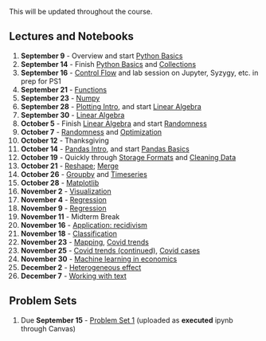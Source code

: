 This will be updated throughout the course.

## Lectures and Notebooks
1. **September 9** -  Overview and start [Python Basics](https://datascience.quantecon.org/python_fundamentals/basics.html)
2. **September 14** - Finish [Python Basics](https://datascience.quantecon.org/python_fundamentals/basics.html) and [Collections](https://datascience.quantecon.org/python_fundamentals/collections.html)
3. **September 16** - [Control Flow](https://datascience.quantecon.org/python_fundamentals/control_flow.html) and lab session on Jupyter, Syzygy, etc.  in prep for PS1
4. **September 21** - [Functions](https://datascience.quantecon.org/python_fundamentals/functions.html)
5. **September 23** - [Numpy](https://datascience.quantecon.org/scientific/numpy_arrays.html)
6. **September 28** - [Plotting Intro](https://datascience.quantecon.org/scientific/plotting.html), and start [Linear Algebra](https://datascience.quantecon.org/scientific/applied_linalg.html)
7. **September 30** - [Linear Algebra](https://datascience.quantecon.org/scientific/applied_linalg.html)
8. **October 5** - Finish [Linear Algebra](https://datascience.quantecon.org/scientific/applied_linalg.html) and start [Randomness](https://datascience.quantecon.org/scientific/randomness.html)
9. **October 7** - [Randomness](https://datascience.quantecon.org/scientific/randomness.html) and [Optimization](https://datascience.quantecon.org/scientific/optimization.html)
10. **October 12** - Thanksgiving
11. **October 14** - [Pandas Intro](https://datascience.quantecon.org/pandas/intro.html), and start [Pandas Basics](https://datascience.quantecon.org/pandas/basics.html)
12. **October 19** - Quickly through [Storage Formats](https://datascience.quantecon.org/pandas/storage_formats.html) and  [Cleaning Data](https://datascience.quantecon.org/pandas/data_clean.html)
13. **October 21** - [Reshape](https://datascience.quantecon.org/pandas/reshape.html); [Merge](https://datascience.quantecon.org/pandas/merge.html)
14. **October 26** - [Groupby](https://datascience.quantecon.org/pandas/groupby.html) and [Timeseries](https://datascience.quantecon.org/pandas/timeseries.html)
15. **October 28** - [Matplotlib](https://datascience.quantecon.org/pandas/matplotlib.html)
16. **November 2** - [Visualization](https://datascience.quantecon.org/applications/visualization_rules.html)
17. **November 4** - [Regression](https://datascience.quantecon.org/applications/regression.html)
18. **November 9** - [Regression](https://datascience.quantecon.org/applications/regression.html)
18. **November 11** - Midterm Break
19. **November 16** - [Application: recidivism](https://datascience.quantecon.org/applications/recidivism.html)
20. **November 18** - [Classification](https://datascience.quantecon.org/applications/classification.html)
21. **November 23** - [Mapping](https://datascience.quantecon.org/applications/maps.html), [Covid trends](https://github.com/ubcecon/ECON323_2020_Fall/blob/master/extra_notebooks/covid-trends.ipynb)
22. **November 25** - [Covid trends (continued)](https://github.com/ubcecon/ECON323_2020_Fall/blob/master/extra_notebooks/covid-trends.ipynb), [Covid cases](https://github.com/ubcecon/ECON323_2020_Fall/blob/master/extra_notebooks/covid-cases.ipynb)
23. **November 30** - [Machine learning in economics](https://datascience.quantecon.org/applications/ml_in_economics.html)
24. **December 2** - [Heterogeneous effect](https://datascience.quantecon.org/applications/heterogeneity.html)
25. **December 7** - [Working with text](https://datascience.quantecon.org/applications/working_with_text.html)

## Problem Sets
1. Due **September 15** - [Problem Set 1](https://datascience.quantecon.org/problem_sets/problem_set_1.html) (uploaded as **executed** ipynb through Canvas)
<!-- 2. Due **September 23rd** - [Problem Set 2](https://datascience.quantecon.org/problem_sets/problem_set_2.html) -->
<!-- 3. Due **October 1st** - [Problem Set 3](https://datascience.quantecon.org/problem_sets/problem_set_3.html)  -->
<!-- 4. Due **October 8th** - [Problem Set 4](https://datascience.quantecon.org/problem_sets/problem_set_4.html) - Only quetsions 1, 3, 5, and 6  -->
<!-- 5. Due **October 22nd** - [Problem Set 5](https://datascience.quantecon.org/problem_sets/problem_set_5.html)  -->
<!-- 6. Due **October 29th** - [Problem Set 6](https://datascience.quantecon.org/problem_sets/problem_set_6.html) - Only questions 1-7 and 9-10. -->
<!-- 7. Due **November 5th** - [Problem Set 7](https://datascience.quantecon.org/problem_sets/problem_set_7.html)  -->
<!-- 7. Due **November 19th** [Problem Set 8](https://datascience.quantecon.org/problem_sets/problem_set_8.html) or the exercises from [the covid prediction notebook](https://github.com/ubcecon/323-covid/blob/master/notebooks/covid-prediction.ipynb) -\-> -->
